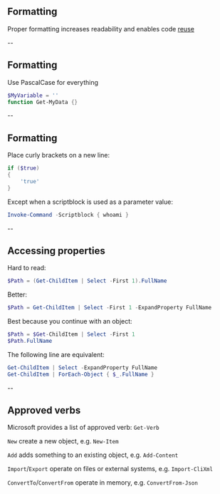 <!-- .slide: id="formatting" -->

## Formatting

Proper formatting increases readability and enables code [reuse](#/scope)

--

<!-- .slide: id="case" -->

## Formatting

Use PascalCase for everything

```powershell
$MyVariable = ''
function Get-MyData {}
```

--

<!-- .slide: id="brackets" -->

## Formatting

Place curly brackets on a new line:

```powershell
if ($true)
{
    'true'
}
```

Except when a scriptblock is used as a parameter value:

```powershell
Invoke-Command -Scriptblock { whoami }
```

--

<!-- .slide: id="properties" -->

## Accessing properties

Hard to read:

```powershell
$Path = (Get-ChildItem | Select -First 1).FullName
```

Better:

```powershell
$Path = Get-ChildItem | Select -First 1 -ExpandProperty FullName
```

Best because you continue with an object:

```powershell
$Path = $Get-ChildItem | Select -First 1
$Path.FullName
```

The following line are equivalent:

```powershell
Get-ChildItem | Select -ExpandProperty FullName
Get-ChildItem | ForEach-Object { $_.FullName }
```

--

<!-- .slide: id="verbs" -->

## Approved verbs

Microsoft provides a list of approved verb: `Get-Verb`

`New` create a new object, e.g. `New-Item`

`Add` adds something to an existing object, e.g. `Add-Content`

`Import`/`Export` operate on files or external systems, e.g. `Import-CliXml`

`ConvertTo`/`ConvertFrom` operate in memory, e.g. `ConvertFrom-Json`

